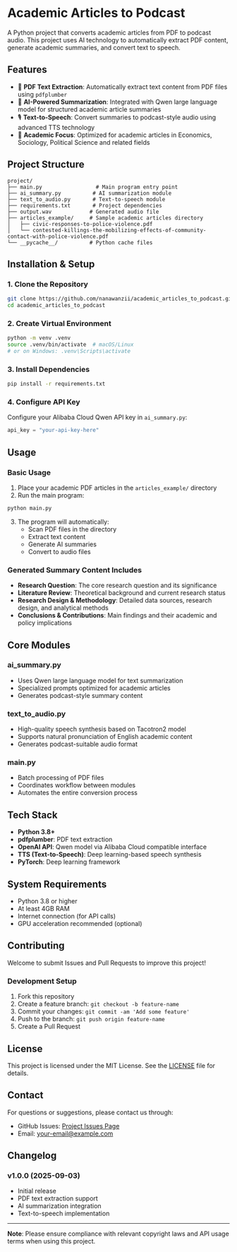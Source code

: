 # Academic Articles to Podcast

A Python project that converts academic articles from PDF to podcast audio. This project uses AI technology to automatically extract PDF content, generate academic summaries, and convert text to speech.

## Features

- 📄 **PDF Text Extraction**: Automatically extract text content from PDF files using `pdfplumber`
- 🤖 **AI-Powered Summarization**: Integrated with Qwen large language model for structured academic article summaries
- 🎙️ **Text-to-Speech**: Convert summaries to podcast-style audio using advanced TTS technology
- 🎯 **Academic Focus**: Optimized for academic articles in Economics, Sociology, Political Science and related fields

## Project Structure

```
project/
├── main.py                 # Main program entry point
├── ai_summary.py          # AI summarization module
├── text_to_audio.py       # Text-to-speech module
├── requirements.txt       # Project dependencies
├── output.wav            # Generated audio file
├── articles_example/     # Sample academic articles directory
│   ├── civic-responses-to-police-violence.pdf
│   └── contested-killings-the-mobilizing-effects-of-community-contact-with-police-violence.pdf
└── __pycache__/          # Python cache files
```

## Installation & Setup

### 1. Clone the Repository

```bash
git clone https://github.com/nanawanzii/academic_articles_to_podcast.git
cd academic_articles_to_podcast
```

### 2. Create Virtual Environment

```bash
python -m venv .venv
source .venv/bin/activate  # macOS/Linux
# or on Windows: .venv\Scripts\activate
```

### 3. Install Dependencies

```bash
pip install -r requirements.txt
```

### 4. Configure API Key

Configure your Alibaba Cloud Qwen API key in `ai_summary.py`:

```python
api_key = "your-api-key-here"
```

## Usage

### Basic Usage

1. Place your academic PDF articles in the `articles_example/` directory
2. Run the main program:

```bash
python main.py
```

3. The program will automatically:
   - Scan PDF files in the directory
   - Extract text content
   - Generate AI summaries
   - Convert to audio files

### Generated Summary Content Includes

- **Research Question**: The core research question and its significance
- **Literature Review**: Theoretical background and current research status
- **Research Design & Methodology**: Detailed data sources, research design, and analytical methods
- **Conclusions & Contributions**: Main findings and their academic and policy implications

## Core Modules

### ai_summary.py
- Uses Qwen large language model for text summarization
- Specialized prompts optimized for academic articles
- Generates podcast-style summary content

### text_to_audio.py
- High-quality speech synthesis based on Tacotron2 model
- Supports natural pronunciation of English academic content
- Generates podcast-suitable audio format

### main.py
- Batch processing of PDF files
- Coordinates workflow between modules
- Automates the entire conversion process

## Tech Stack

- **Python 3.8+**
- **pdfplumber**: PDF text extraction
- **OpenAI API**: Qwen model via Alibaba Cloud compatible interface
- **TTS (Text-to-Speech)**: Deep learning-based speech synthesis
- **PyTorch**: Deep learning framework

## System Requirements

- Python 3.8 or higher
- At least 4GB RAM
- Internet connection (for API calls)
- GPU acceleration recommended (optional)

## Contributing

Welcome to submit Issues and Pull Requests to improve this project!

### Development Setup

1. Fork this repository
2. Create a feature branch: `git checkout -b feature-name`
3. Commit your changes: `git commit -am 'Add some feature'`
4. Push to the branch: `git push origin feature-name`
5. Create a Pull Request

## License

This project is licensed under the MIT License. See the [LICENSE](LICENSE) file for details.

## Contact

For questions or suggestions, please contact us through:

- GitHub Issues: [Project Issues Page](https://github.com/nanawanzii/academic_articles_to_podcast/issues)
- Email: your-email@example.com

## Changelog

### v1.0.0 (2025-09-03)
- Initial release
- PDF text extraction support
- AI summarization integration
- Text-to-speech implementation

---

**Note**: Please ensure compliance with relevant copyright laws and API usage terms when using this project.
